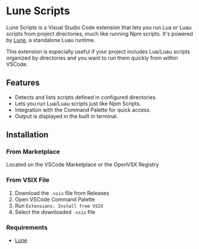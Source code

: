 # Lune Scripts

Lune Scripts is a Visual Studio Code extension that lets you run Lua or Luau scripts from project directories, much like running Npm scripts. It's powered by [Lune](https://lune-org.github.io/docs/), a standalone Luau runtime.

This extension is especially useful if your project includes Lua/Luau scripts organized by directories and you want to run them quickly from within VSCode.

## Features

- Detects and lists scripts defined in configured directories.
- Lets you run Lua/Luau scripts just like Npm Scripts.
- Integration with the Command Palette for quick access.
- Output is displayed in the built in terminal.

## Installation

### From Marketplace

Located on the VSCode Marketplace or the OpenVSX Registry

### From VSIX File

1. Download the `.vsix` file from Releases
2. Open VSCode Command Palette
3. Run `Extensions: Install from VSIX`
4. Select the downloaded `.vsix` file

### Requirements

- [Lune](https://lune-org.github.io/docs/)
